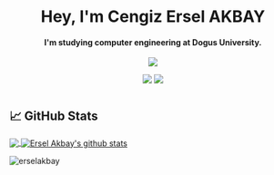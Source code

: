 <h1 align="center">Hey, I'm Cengiz Ersel AKBAY</h1>

<h4 align="center">I'm studying computer engineering at Dogus University.</h3>

<p align="center"> <a href="https://github.com/ryo-ma/github-profile-trophy"><img src="https://github-profile-trophy.vercel.app/?username=erselakbay&title=MultiLanguage,Commit,Followers,Repositories,Stars,Issues"/></a></p>

<p align="center">
  <tr>
    <td><a href="https://www.linkedin.com/in/cengiz-ersel-akbay-748185223/"><img src="https://img.shields.io/badge/--linkedin?label=LinkedIn&logo=LinkedIn&style=social"></a></td>
    <td><a href="https://github.com/erselakbay?tab=followers"><img src="https://img.shields.io/github/followers/erselakbay?style=social"></a></td>
  </tr>
 </table>


#

## 📈 GitHub Stats

<a href="https://github.com/erselakbay/erselakbay">
  <img align="center" src="https://github-readme-stats.vercel.app/api/top-langs/?username=erselakbay" />
</a>
<a href="https://github.com/erselakbay/erselakbay">
  <img align="center" src="https://github-readme-stats.vercel.app/api?username=erselakbay&show_icons=true&theme=radical&line_height=27&title_color=fff&icon_color=79ff97&text_color=9f9f9f&bg_color=151515" alt="Ersel Akbay's github stats" />
</a>

<p><img align="center" src="https://github-readme-streak-stats.herokuapp.com/?user=erselakbay&theme=dark" alt="erselakbay" /></p>